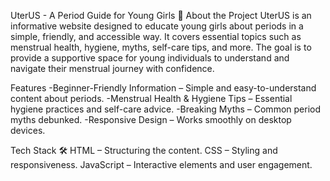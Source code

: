 UterUS - A Period Guide for Young Girls 🌸
About the Project
UterUS is an informative website designed to educate young girls about periods in a simple, friendly, and accessible way. It covers essential topics such as menstrual health, hygiene, myths, self-care tips, and more. The goal is to provide a supportive space for young individuals to understand and navigate their menstrual journey with confidence.

Features 
-Beginner-Friendly Information – Simple and easy-to-understand content about periods.
-Menstrual Health & Hygiene Tips – Essential hygiene practices and self-care advice.
-Breaking Myths – Common period myths debunked.
-Responsive Design – Works smoothly on desktop devices.

Tech Stack 🛠
HTML – Structuring the content.
CSS – Styling and responsiveness.
JavaScript – Interactive elements and user engagement.
